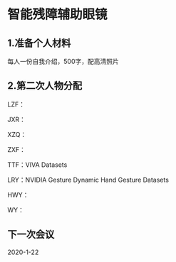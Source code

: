 # 智能残障辅助眼镜

## 1.准备个人材料 

每人一份自我介绍，500字，配高清照片

## 2.第二次人物分配

LZF：

JXR：

XZQ：

ZXF：

TTF：VIVA Datasets

LRY：NVIDIA Gesture Dynamic Hand Gesture Datasets

HWY：

WY：

## 下一次会议

2020-1-22